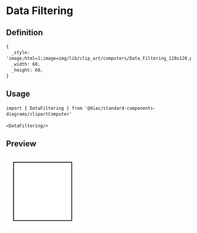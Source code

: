 # Data Filtering

## Definition

```
{
  _style: 'image;html=1;image=img/lib/clip_art/computers/Data_Filtering_128x128.pngstrokeColor=none;',
  _width: 60,
  _height: 60,
}
```

## Usage

```
import { DataFiltering } from '@diac/standard-components-diagrams/clipartComputer'

<DataFiltering/>
```

## Preview

<img src="./data-filtering.png" width="200"/>
